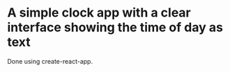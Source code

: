 # A simple clock app with a clear interface showing the time of day as text

Done using create-react-app.
